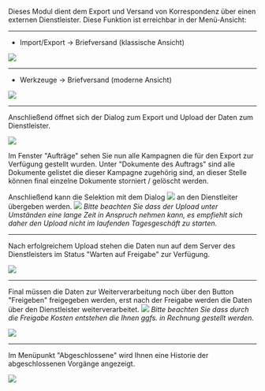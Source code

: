 Dieses Modul dient dem Export und Versand von Korrespondenz über einen externen Dienstleister. Diese Funktion ist erreichbar in der Menü-Ansicht: 


----------


 - Import/Export → Briefversand (klassische Ansicht)

![](http://xpecto.github.io/docs/img/E-Brief/E-Brief_Menue_Klassik.png)


----------


 - Werkzeuge → Briefversand (moderne Ansicht)

![](http://xpecto.github.io/docs/img/E-Brief/E-Brief_Menue_Modern.png)


----------


Anschließend öffnet sich der Dialog zum Export und Upload der Daten zum Dienstleister.

![](http://xpecto.github.io/docs/img/E-Brief/E-Brief_Statusanzeige.png)

Im Fenster "Aufträge" sehen Sie nun alle Kampagnen die für den Export zur Verfügung gestellt wurden. 
Unter "Dokumente des Auftrags" sind alle Dokumente gelistet die dieser Kampagne zugehörig sind, 
an dieser Stelle können final einzelne Dokumente storniert / gelöscht werden. 

Anschließend kann die Selektion mit dem Dialog ![](http://xpecto.github.io/docs/img/E-Brief/Dokumente_Hochladen.png) an den Dienstleiter übergeben werden. 
![](http://xpecto.github.io/docs/img/img_1431936241832.png) *Bitte beachten Sie dass der Upload unter Umständen eine lange Zeit in Anspruch nehmen kann, es empfiehlt sich daher den Upload nicht im laufenden Tagesgeschäft zu starten.*


----------

Nach erfolgreichem Upload stehen die Daten nun auf dem Server des Dienstleisters im Status "Warten auf Freigabe" zur Verfügung.

![](http://xpecto.github.io/docs/img/E-Brief/Warten_auf_Freigabe.png)


----------
Final müssen die Daten zur Weiterverarbeitung noch über den Button "Freigeben" freigegeben werden, erst nach der Freigabe werden die Daten über den Dienstleister weiterverarbeitet.
![](http://xpecto.github.io/docs/img/img_1431936241832.png) *Bitte beachten Sie dass durch die Freigabe Kosten entstehen die Ihnen ggfs. in Rechnung gestellt werden.*

![](http://xpecto.github.io/docs/img/E-Brief/Warten_auf_Freigabe1.png)


----------


Im Menüpunkt "Abgeschlossene" wird Ihnen eine Historie der abgeschlossenen Vorgänge angezeigt. 

![](http://xpecto.github.io/docs/img/E-Brief/Abgeschlossen.gif)
